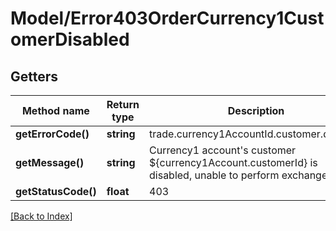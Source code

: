 # Model/Error403OrderCurrency1CustomerDisabled

## Getters

Method name | Return type | Description | Notes
------------ | ------------- | ------------- | -------------
**getErrorCode()** | **string** | trade.currency1AccountId.customer.disabled |
**getMessage()** | **string** | Currency1 account's customer ${currency1Account.customerId} is disabled, unable to perform exchange trade. |
**getStatusCode()** | **float** | 403 |

[[Back to Index]](../index.md)
